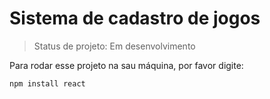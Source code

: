 <h1>Sistema de cadastro de jogos</h1>

> Status de projeto: Em desenvolvimento

Para rodar esse projeto na sau máquina, por favor digite:

```
npm install react
```
